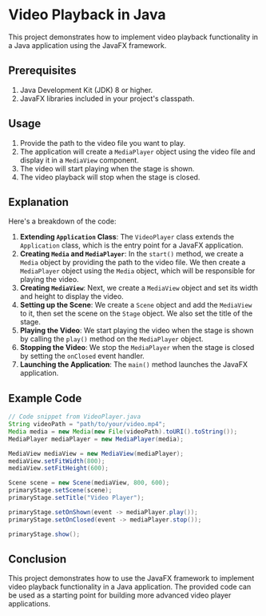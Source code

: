 # Video Playback in Java

This project demonstrates how to implement video playback functionality in a Java application using the JavaFX framework.

## Prerequisites

1. Java Development Kit (JDK) 8 or higher.
2. JavaFX libraries included in your project's classpath.

## Usage

1. Provide the path to the video file you want to play.
2. The application will create a `MediaPlayer` object using the video file and display it in a `MediaView` component.
3. The video will start playing when the stage is shown.
4. The video playback will stop when the stage is closed.

## Explanation

Here's a breakdown of the code:

1. **Extending `Application` Class**: The `VideoPlayer` class extends the `Application` class, which is the entry point for a JavaFX application.
2. **Creating `Media` and `MediaPlayer`**: In the `start()` method, we create a `Media` object by providing the path to the video file. We then create a `MediaPlayer` object using the `Media` object, which will be responsible for playing the video.
3. **Creating `MediaView`**: Next, we create a `MediaView` object and set its width and height to display the video.
4. **Setting up the Scene**: We create a `Scene` object and add the `MediaView` to it, then set the scene on the `Stage` object. We also set the title of the stage.
5. **Playing the Video**: We start playing the video when the stage is shown by calling the `play()` method on the `MediaPlayer` object.
6. **Stopping the Video**: We stop the `MediaPlayer` when the stage is closed by setting the `onClosed` event handler.
7. **Launching the Application**: The `main()` method launches the JavaFX application.

## Example Code

```java
// Code snippet from VideoPlayer.java
String videoPath = "path/to/your/video.mp4";
Media media = new Media(new File(videoPath).toURI().toString());
MediaPlayer mediaPlayer = new MediaPlayer(media);

MediaView mediaView = new MediaView(mediaPlayer);
mediaView.setFitWidth(800);
mediaView.setFitHeight(600);

Scene scene = new Scene(mediaView, 800, 600);
primaryStage.setScene(scene);
primaryStage.setTitle("Video Player");

primaryStage.setOnShown(event -> mediaPlayer.play());
primaryStage.setOnClosed(event -> mediaPlayer.stop());

primaryStage.show();

```

## Conclusion

This project demonstrates how to use the JavaFX framework to implement video playback functionality in a Java application. The provided code can be used as a starting point for building more advanced video player applications.
